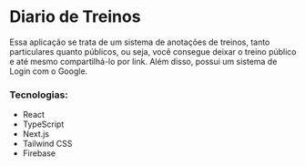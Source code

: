 <h1>Diario de Treinos</h1>

<p>Essa aplicação se trata de um sistema de anotações de treinos, tanto particulares quanto públicos, ou seja, você consegue deixar o treino público e até mesmo compartilhá-lo por link. Além disso, possui um sistema de Login com o Google.
</p>

<h3>Tecnologias:</h3>
<ul>
  <li>React</li>
  <li>TypeScript</li>
  <li>Next.js</li>
  <li>Tailwind CSS</li>
  <li>Firebase</li>
</ul>
